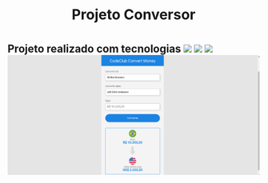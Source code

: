 <h1 align="center">Projeto Conversor<h1>

<h2>Projeto realizado com tecnologias <img src="https://img.shields.io/badge/HTML5-E34F26?style=for-the-badge&logo=html5&logoColor=white">
<img src="https://img.shields.io/badge/CSS3-1572B6?style=for-the-badge&logo=css3&logoColor=white" >
<img src=	"https://img.shields.io/badge/JavaScript-F7DF1E?style=for-the-badge&logo=javascript&logoColor=black" >
  <br>
  
  <img src="https://github.com/rafaelgarcia-dev/Projeto-Conversor/blob/master/assets/Captura%20de%20Tela%20(16).png?raw=true">

